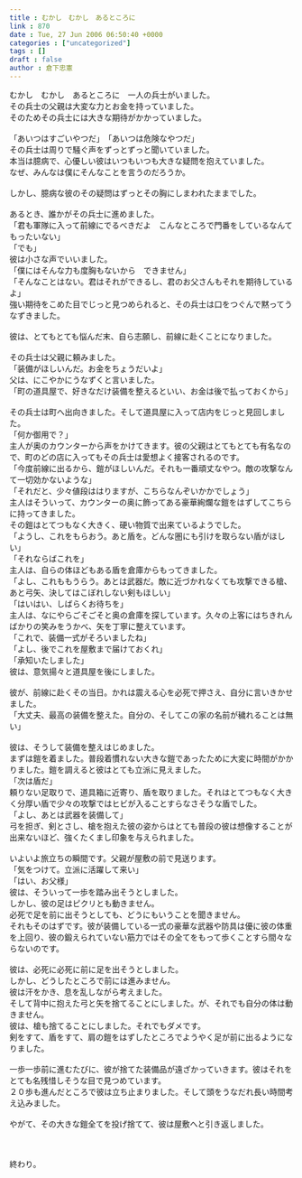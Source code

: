 ```yaml
---
title : むかし　むかし　あるところに
link : 870
date : Tue, 27 Jun 2006 06:50:40 +0000
categories : ["uncategorized"]
tags : []
draft : false
author : 倉下忠憲
---
```


むかし　むかし　あるところに　一人の兵士がいました。<BR>その兵士の父親は大変な力とお金を持っていました。<BR>そのためその兵士には大きな期待がかかっていました。<BR><BR>「あいつはすごいやつだ」　「あいつは危険なやつだ」<BR>その兵士は周りで騒ぐ声をずっとずっと聞いていました。<BR>本当は臆病で、心優しい彼はいつもいつも大きな疑問を抱えていました。<BR>なぜ、みんなは僕にそんなことを言うのだろうか。<BR><BR>しかし、臆病な彼のその疑問はずっとその胸にしまわれたままでした。<BR><BR>あるとき、誰かがその兵士に進めました。<BR>「君も軍隊に入って前線にでるべきだよ　こんなところで門番をしているなんてもったいない」<BR>「でも」<BR>彼は小さな声でいいました。<BR>「僕にはそんな力も度胸もないから　できません」<BR>「そんなことはない。君はそれができるし、君のお父さんもそれを期待しているよ」<BR>強い期待をこめた目でじっと見つめられると、その兵士は口をつぐんで黙ってうなずきました。<BR><BR>彼は、とてもとても悩んだ末、自ら志願し、前線に赴くことになりました。<BR><BR>その兵士は父親に頼みました。<BR>「装備がほしいんだ。お金をちょうだいよ」<BR>父は、にこやかにうなずくと言いました。<BR>「町の道具屋で、好きなだけ装備を整えるといい、お金は後で払っておくから」<BR><BR>その兵士は町へ出向きました。そして道具屋に入って店内をじっと見回しました。<BR>「何か御用で？」<BR>主人が奥のカウンターから声をかけてきます。彼の父親はとてもとても有名なので、町のどの店に入ってもその兵士は愛想よく接客されるのです。<BR>「今度前線に出るから、鎧がほしいんだ。それも一番頑丈なやつ。敵の攻撃なんて一切効かないような」<BR>「それだと、少々値段ははりますが、こちらなんぞいかかでしょう」<BR>主人はそういって、カウンターの奥に飾ってある豪華絢爛な鎧をはずしてこちらに持ってきました。<BR>その鎧はとてつもなく大きく、硬い物質で出来ているようでした。<BR>「ようし、これをもらおう。あと盾を。どんな圏にも引けを取らない盾がほしい」<BR>「それならばこれを」<BR>主人は、自らの体ほどもある盾を倉庫からもってきました。<BR>「よし、これももうらう。あとは武器だ。敵に近づかれなくても攻撃できる槍、あと弓矢、決してはこぼれしない剣もほしい」<BR>「はいはい、しばらくお待ちを」<BR>主人は、なにやらごそごそと奥の倉庫を探しています。久々の上客にはちきれんばかりの笑みをうかべ、矢を丁寧に整えています。<BR>「これで、装備一式がそろいましたね」<BR>「よし、後でこれを屋敷まで届けておくれ」<BR>「承知いたしました」<BR>彼は、意気揚々と道具屋を後にしました。<BR><BR>彼が、前線に赴くその当日。かれは震える心を必死で押さえ、自分に言いきかせました。<BR>「大丈夫、最高の装備を整えた。自分の、そしてこの家の名前が穢れることは無い」<BR><BR>彼は、そうして装備を整えはじめました。<BR>まずは鎧を着ました。普段着慣れない大きな鎧であったために大変に時間がかかりました。鎧を調えると彼はとても立派に見えました。<BR>「次は盾だ」<BR>頼りない足取りで、道具箱に近寄り、盾を取りました。それはとてつもなく大きく分厚い盾で少々の攻撃ではヒビが入ることすらなさそうな盾でした。<BR>「よし、あとは武器を装備して」<BR>弓を担ぎ、剣とさし、槍を抱えた彼の姿からはとても普段の彼は想像することが出来ないほど、強くたくまし印象を与えられました。<BR><BR>いよいよ旅立ちの瞬間です。父親が屋敷の前で見送ります。<BR>「気をつけて。立派に活躍して来い」<BR>「はい、お父様」<BR>彼は、そういって一歩を踏み出そうとしました。<BR>しかし、彼の足はピクリとも動きません。<BR>必死で足を前に出そうとしても、どうにもいうことを聞きません。<BR>それもそのはずです。彼が装備している一式の豪華な武器や防具は優に彼の体重を上回り、彼の鍛えられていない筋力ではその全てをもって歩くことすら間々ならないのです。<BR><BR>彼は、必死に必死に前に足を出そうとしました。<BR>しかし、どうしたところで前には進みません。<BR>彼は汗をかき、息を乱しながら考えました。<BR>そして背中に抱えた弓と矢を捨てることにしました。が、それでも自分の体は動きません。<BR>彼は、槍も捨てることにしました。それでもダメです。<BR>剣をすて、盾をすて、肩の鎧をはずしたところでようやく足が前に出るようになりました。<BR><BR>一歩一歩前に進むたびに、彼が捨てた装備品が遠ざかっていきます。彼はそれをとても名残惜しそうな目で見つめています。<BR>２０歩も進んだところで彼は立ち止まりました。そして頭をうなだれ長い時間考え込みました。<BR><BR>やがて、その大きな鎧全てを投げ捨てて、彼は屋敷へと引き返しました。<BR><BR><BR><BR>終わり。<br><br>
